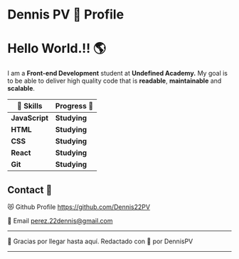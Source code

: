 # Dennis PV 🌟 Profile 
<!-- Comentario :) -->

# Hello World.!! 🌎
I am a **Front-end Development** student at **Undefined Academy.**
My goal is to be able to deliver high quality code that is  **readable**, **maintainable** and **scalable**. 

| 💠 Skills | Progress 🎯 |
| ------- | ------- |
| __JavaScript__ | __Studying__ |
| __HTML__ | __Studying__ |
| __CSS__ | __Studying__ | 
| __React__ | __Studying__ |
| __Git__ | __Studying__ |

## Contact 📲
😻 Github Profile
     https://github.com/Dennis22PV

📩 Email
     perez.22dennis@gmail.com

_________________________________
🌈 Gracias por llegar hasta aquí.
Redactado con 💖 por DennisPV
_________________________________


